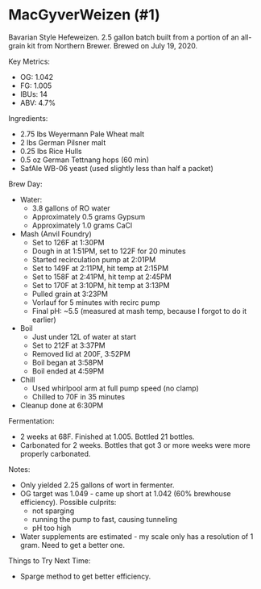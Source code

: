 # MacGyverWeizen (#1)

Bavarian Style Hefeweizen.
2.5 gallon batch built from a portion of an all-grain kit from Northern Brewer.
Brewed on July 19, 2020.

Key Metrics:

 * OG: 1.042
 * FG: 1.005
 * IBUs: 14
 * ABV: 4.7%

Ingredients:

 * 2.75 lbs Weyermann Pale Wheat malt
 * 2 lbs German Pilsner malt
 * 0.25 lbs Rice Hulls
 * 0.5 oz German Tettnang hops (60 min)
 * SafAle WB-06 yeast (used slightly less than half a packet)

Brew Day:

 * Water:
   * 3.8 gallons of RO water
   * Approximately 0.5 grams Gypsum
   * Approximately 1.0 grams CaCl
 * Mash (Anvil Foundry)
   * Set to 126F at 1:30PM
   * Dough in at 1:51PM, set to 122F for 20 minutes
   * Started recirculation pump at 2:01PM
   * Set to 149F at 2:11PM, hit temp at 2:15PM
   * Set to 158F at 2:41PM, hit temp at 2:45PM
   * Set to 170F at 3:10PM, hit temp at 3:13PM
   * Pulled grain at 3:23PM
   * Vorlauf for 5 minutes with recirc pump
   * Final pH: ~5.5 (measured at mash temp, because I forgot to do it earlier)
 * Boil
   * Just under 12L of water at start
   * Set to 212F at 3:37PM
   * Removed lid at 200F, 3:52PM
   * Boil began at 3:58PM
   * Boil ended at 4:59PM
 * Chill
   * Used whirlpool arm at full pump speed (no clamp)
   * Chilled to 70F in 35 minutes
 * Cleanup done at 6:30PM

Fermentation:

 * 2 weeks at 68F. Finished at 1.005. Bottled 21 bottles.
 * Carbonated for 2 weeks. Bottles that got 3 or more weeks were more properly carbonated.

Notes:

 * Only yielded 2.25 gallons of wort in fermenter.
 * OG target was 1.049 - came up short at 1.042 (60% brewhouse efficiency). Possible culprits:
    * not sparging
    * running the pump to fast, causing tunneling
    * pH too high
 * Water supplements are estimated - my scale only has a resolution of 1 gram. Need to
   get a better one.

Things to Try Next Time:

 * Sparge method to get better efficiency.
